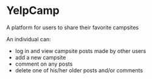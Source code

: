 # YelpCamp
A platform for users to share their favorite campsites

An individual can:
- log in and view campsite posts made by other users
- add a new campsite
- comment on any posts
- delete one of his/her older posts and/or comments

